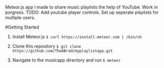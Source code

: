 Meteor.js app I made to share music playlists the help of YouTube. Work in porgress.
TODO: Add youtube player controls. Set up seperate playlists for multiple users.

#Getting Started
1. Install Meteor.js `$ curl https://install.meteor.com | /bin/sh`

2. Clone this repository `$ git clone https://github.com/TheABrad/myplaylistapp.git`

3. Navigate to the musicapp directory and run `$ meteor`

